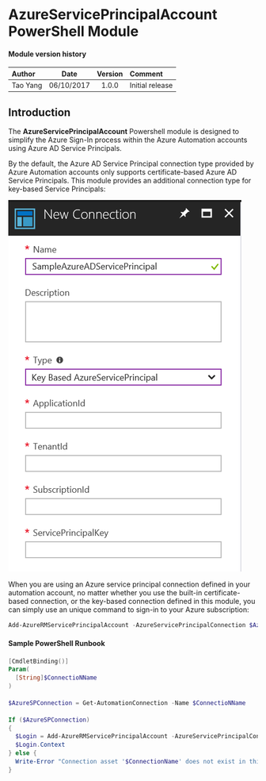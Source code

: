 # AzureServicePrincipalAccount PowerShell Module

#### Module version history
| Author | Date | Version | Comment |
|:--- | :---: | :---: | :---
Tao Yang | 06/10/2017 | 1.0.0 | Initial release

## Introduction
The **AzureServicePrincipalAccount** Powershell module is designed to simplify the Azure Sign-In process within the Azure Automation accounts using Azure AD Service Principals.

By the default, the Azure AD Service Principal connection type provided by Azure Automation accounts only supports certificate-based Azure AD Service Principals. This module provides an additional connection type for key-based Service Principals:

![](images/connectiontype.png)

When you are using an Azure service principal connection defined in your automation account, no matter whether you use the built-in certificate-based connection, or the key-based connection defined in this module, you can simply use an unique command to sign-in to your Azure subscription:
~~~PowerShell
Add-AzureRMServicePrincipalAccount -AzureServicePrincipalConnection $AzureSPConnection
~~~

#### Sample PowerShell Runbook
~~~PowerShell
[CmdletBinding()]
Param(
  [String]$ConnectioNName
)

$AzureSPConnection = Get-AutomationConnection -Name $ConnectioNName

If ($AzureSPConnection)
{
  $Login = Add-AzureRMServicePrincipalAccount -AzureServicePrincipalConnection $AzureSPConnection
  $Login.Context
} else {
  Write-Error "Connection asset '$ConnectionName' does not exist in this Automation account."
}
~~~